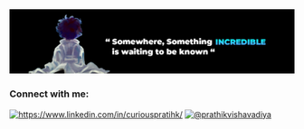 <img src="https://raw.githubusercontent.com/CuriousPrathik/CuriousPrathik/main/banner%20-%20Edited.png" />

<ig align="right" alt="Coding" width="400" src="https://raw.githubusercontent.com/CuriousPrathik/CuriousPrathik/main/Image.png" />


<h3 align="left">Connect with me:</h3>
<p align="left">
<a href="https://www.linkedin.com/in/curiouspratihk/" target="blank"><img align="center" src="https://raw.githubusercontent.com/rahuldkjain/github-profile-readme-generator/master/src/images/icons/Social/linked-in-alt.svg" alt="https://www.linkedin.com/in/curiouspratihk/" height="30" width="40" /></a>
<a href="https://medium.com/@ThePrathikV" target="blank"><img align="center" src="https://raw.githubusercontent.com/rahuldkjain/github-profile-readme-generator/master/src/images/icons/Social/medium.svg" alt="@prathikvishavadiya" height="30" width="40" /></a>
</p>
